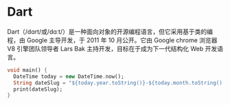 # Dart

Dart（/dɑrt/或/dɑːt/）是一种面向对象的开源编程语言，但它采用基于类的编程，由 Google 主导开发，于 2011 年 10 月公开。它由 Google chrome 浏览器 V8 引擎团队领导者 Lars Bak 主持开发，目标在于成为下一代结构化 Web 开发语言。

```dart
void main() {
  DateTime today = new DateTime.now();
  String dateSlug = "${today.year.toString()}-${today.month.toString().padLeft(2,'0')}-${today.day.toString().padLeft(2, '0')}"
  print(dateSlug);
}
```
